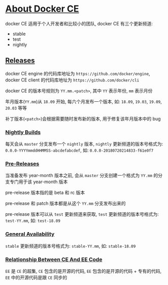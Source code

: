 # [About Docker CE](https://docs.docker.com/install/)

docker CE 适用于个人开发者和比较小的团队, docker CE 有三个更新频道:

- stable
- test
- nightly

## [Releases](https://docs.docker.com/install/#releases)

docker CE engine 的代码库地址为 `https://github.com/docker/engine`,
docker CE client 的代码库地址为 `https://github.com/docker/cli`

docker CE 的版本号规则为 `YY.mm.<patch>`, 其中 `YY` 表示年份, `mm` 表示月份

年月版本(`YY.mm`)从 `18.09` 开始, 每六个月发布一个版本, 如: `18.09`, `19.03`, `19.09`, `20.03` 等等

补丁版本(`<patch>`)会根据需要随时发布新的版本, 用于修复该年月版本中的 bug

### [Nightly Builds](https://docs.docker.com/install/#nightly-builds)

每天会从 `master` 分支发布一个 `nightly` 版本,
`nightly` 更新频道的版本号格式为: `0.0.0-YYYYmmddHHMMSS-abcdefabcdef`, 如: `0.0.0-20180720214833-f61e0f7`

### [Pre-Releases](https://docs.docker.com/install/#pre-releases)

当准备发布 year-month 版本之前, 会从 `master` 分支创建一个格式为 `YY.mm` 的分支专门用于该 year-month 版本

pre-release 版本指的是 beta 和 rc 版本

pre-release 和 patch 版本都是从这个 `YY.mm` 分支发布出来的

pre-release 版本可以从 `test` 更新频道来获取, `test` 更新频道的版本号格式为: `test-YY.mm`, 如: `test-18.09`

### [General Availability](https://docs.docker.com/install/#general-availability)

`stable` 更新频道的版本号格式为: `stable-YY.mm`, 如: `stable-18.09`

### [Relationship Between CE And EE Code](https://docs.docker.com/install/#relationship-between-ce-and-ee-code)

`EE` 是 `CE` 的超集, `CE` 包含的是开源的代码, `EE` 包含的是开源的代码 + 专有的代码, `EE` 中的开源代码是跟 `CE` 同步的

